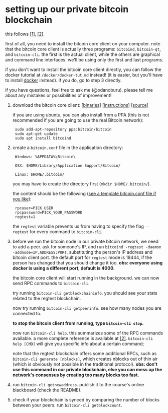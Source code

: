# setting up our private bitcoin blockchain

this follows [[1]](https://bitcoin.org/en/developer-examples),
[[2]](https://bitcoin.org/en/developer-reference).

first of all, you need to install the bitcoin core client on your
computer. note that the bitcoin core client is actually three
programs: `bitcoind`, `bitcoin-qt`, and `bitcoin-cli`. the first is
the actual client, while the others are graphical and command line
interfaces. we'll be using only the first and last programs.

if you don't want to install the bitcoin core client directly, you can
follow the docker tutorial at `/docker/docker-tut.md` instead!  (it is
easier, but you'll have to
install [docker](https://www.docker.com/what-container) instead). if
you do, go to step 3 directly.

if you have questions, feel free to ask me (@odanoburu). please tell
me about any mistakes or possibilities of improvement!
   
1. download the bitcoin core client:
   [[binaries]](https://bitcoin.org/en/download "bitcoin core download
   page") [[instructions]](https://bitcoin.org/en/full-node#linux-instructions) 
   [[source]](https://github.com/bitcoin/bitcoin)

	if you are using ubuntu, you can also install from a PPA (this is
   not recommended if you are going to use the real Bitcoin network):

        sudo add-apt-repository ppa:bitcoin/bitcoin
        sudo apt-get update
		sudo apt install bitcoind

2. create a `bitcoin.conf` file in the application directory:

        Windows: %APPDATA%\Bitcoin\
                
        OSX: $HOME/Library/Application Support/Bitcoin/
                
        Linux: $HOME/.bitcoin/
	
	you may have to create the directory first (`mkdir
    $HOME/.bitcoin/`).

	the content should be the following
([see a template bitcoin.conf file if you like](https://github.com/bitcoin/bitcoin/blob/master/contrib/debian/examples/bitcoin.conf)):

		rpcuser=PICK_USER
		rpcpassword=PICK_YOUR_PASSWORD
		regtest=1

	the `regtest` variable prevents us from having to specify the flag
`--regtest` for every command to `bitcoin-cli`.

3. before we run the bitcoin node in our private bitcoin network, we
need to add a peer. ask for someone's IP, and run `bitcoind -regtest
-daemon -addnode=IP.ADDRESS:PORT`, substituting the person's IP
address and bitcoin client port. the default port for `regtest` mode
is 18444, if the person has changed that you should change it
too. **obs: everyone using docker is using a different port, default
is 4000.**

	the bitcoin core client will start running in the background.  we can
	now send RPC commands to `bitcoin-cli`.

	try running `bitcoin-cli getblockchaininfo`. you should see your stats
	related to the regtest blockchain.
	
	now try running `bitcoin-cli getpeerinfo`. see how many nodes you
    are connected to.

	**to stop the bitcoin client from running, type `bitcoin-cli stop`.**

	now run `bitcoin-cli help`. this summarizes some of the RPC
	commands available. a more complete reference is available at
	[[2]](https://bitcoin.org/en/developer-reference). `bitcoin-cli
	help [CMD]` will give you specific info about a certain command;

	note that the regtest blockchain offers some additional RPCs, such as
	`bitcoin-cli generate [nblocks]`, which creates nblocks out of thin
	air (which is obviously not possible in the traditional
	protocol). **obs: don't use this command in our private blockchain, else
	you can mess up the network's consensus by creating too many blocks
	too fast.**

4. run `bitcoin-cli getnewaddress`. publish it to the course's online
   blackboard (check the README).

5. check if your blockchain is synced by comparing the number of
   blocks between your peers. run `bitcoin-cli getblockcount`.
